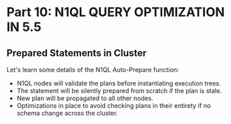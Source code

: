 # Part 10: N1QL QUERY OPTIMIZATION IN 5.5

## Prepared Statements in Cluster

Let's learn some details of the N1QL Auto-Prepare function:

- N1QL nodes will validate the plans before instantiating execution trees.
- The statement will be silently prepared from scratch if the plan is stale.
- New plan will be propagated to all other nodes.
- Optimizations in place to avoid checking plans in their entirety if no schema change across the cluster.


